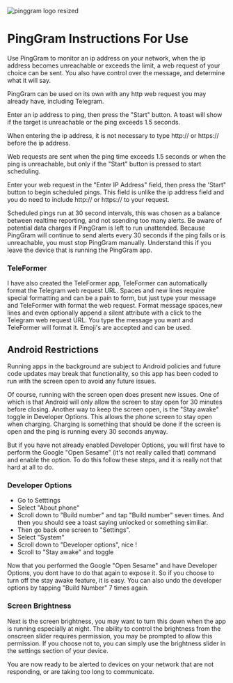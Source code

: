 ![pinggram logo resized](https://github.com/KaiKai7/PingGram/assets/87836320/9e4a3264-2c62-4449-ac6b-ba43e15a546f)

# PingGram Instructions For Use

Use PingGram to monitor an ip address on your network, when the ip address becomes unreachable or exceeds the limit, a web request of your choice can be sent. You also have control over the message, and determine what it will say.

PingGram can be used on its own with any http web request you may already have, including Telegram.

Enter an ip address to ping, then press the "Start" button. A toast will show if the target is unreachable or the ping exceeds 1.5 seconds.

When entering the ip address, it is not necessary to type http:// or https:// before the ip address.

Web requests are sent when the ping time exceeds 1.5 seconds or when the ping is unreachable, but only if the "Start" button is pressed to start scheduling.

Enter your web request in the "Enter IP Address" field, then press the 'Start" button to begin scheduled pings. This field is unlike the ip address field and you do need to include http:// or https:// to your request.

Scheduled pings run at 30 second intervals, this was chosen as a balance between realtime reporting, and not ssending too many alerts. Be aware of potential data charges if PingGram is left to run unattended. Because PingGram will continue to send alerts every 30 seconds if the ping fails or is unreachable, you must stop PingGram manually. Understand this if you leave the device that is running the PingGram app.

### TeleFormer
I have also created the TeleFormer app, TeleFormer can automatically format the Telegram web request URL. Spaces and new lines require special formatting and can be a pain to form, but just type your message and TeleFormer with format the web request. Format message spaces,new lines and even optionally append a silent attribute with a click to the Telegram web request URL.
You type the message you want and TeleFormer will format it.
Emoji's are accepted and can be used.

## Android Restrictions

Running apps in the background are subject to Android policies and future code updates may break that functionality, so this app has been coded to run with the screen open to avoid any future issues.

Of course, running with the screen open does present new issues. One of which is that Android will only allow the screen to stay open for 30 minutes before closing. Another way to keep the screen open, is the "Stay awake" toggle in Developer Options. This allows the phone screen to stay open when charging. Charging is something that should be done if the screen is open and the ping is running every 30 seconds anyway.

But if you have not already enabled Developer Options, you will first have to perform the Google "Open Sesame" (it's not really called that) command and enable the option. To do this follow these steps, and it is really not that hard at all to do.
### Developer Options
* Go to Setttings
* Select "About phone"
* Scroll down to "Build number" and tap "Build number" seven times. And then you should see a toast saying unlocked or something similiar.
* Then go back one screen to "Settings".
* Select "System"
* Scroll down to "Developer options", nice !
* Scroll to "Stay awake" and toggle

Now that you performed the Google "Open Sesame" and have Developer Options, you dont have to do that again to expose it. So if you choose to turn off the stay awake feature, it is easy. You can also undo the developer options by tapping "Build Number" 7 times again.

### Screen Brightness
Next is the screen brightness, you may want to turn this down when the app is running especially at night. The ability to control the brightness from the onscreen slider requires permission, you may be prompted to allow this permission. If you choose not to, you can simply use the brightness slider in the settings section of your device.

You are now ready to be alerted to devices on your network that are not responding, or are taking too long to communicate. 


